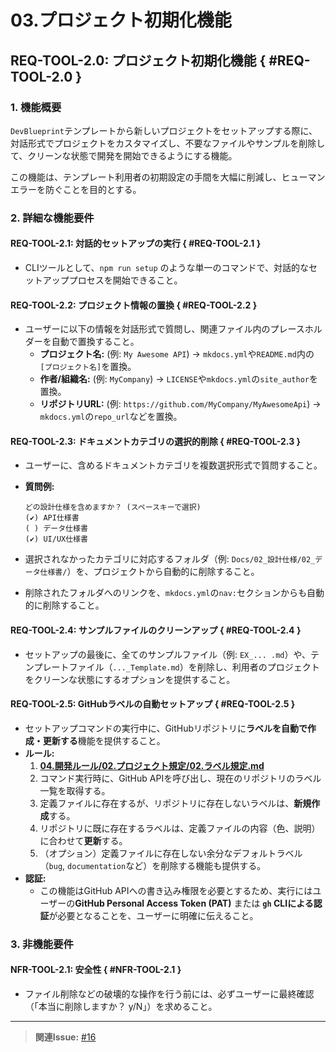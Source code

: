 # 03.プロジェクト初期化機能

## REQ-TOOL-2.0: プロジェクト初期化機能 { #REQ-TOOL-2.0 }

### 1. 機能概要

`DevBlueprint`テンプレートから新しいプロジェクトをセットアップする際に、対話形式でプロジェクトをカスタマイズし、不要なファイルやサンプルを削除して、クリーンな状態で開発を開始できるようにする機能。

この機能は、テンプレート利用者の初期設定の手間を大幅に削減し、ヒューマンエラーを防ぐことを目的とする。

### 2. 詳細な機能要件

#### REQ-TOOL-2.1: 対話的セットアップの実行 { #REQ-TOOL-2.1 }

- CLIツールとして、`npm run setup`
  のような単一のコマンドで、対話的なセットアッププロセスを開始できること。

#### REQ-TOOL-2.2: プロジェクト情報の置換 { #REQ-TOOL-2.2 }

- ユーザーに以下の情報を対話形式で質問し、関連ファイル内のプレースホルダーを自動で置換すること。
  - **プロジェクト名:** (例: `My Awesome API`) →
    `mkdocs.yml`や`README.md`内の`[プロジェクト名]`を置換。
  - **作者/組織名:** (例: `MyCompany`) →
    `LICENSE`や`mkdocs.yml`の`site_author`を置換。
  - **リポジトリURL:** (例: `https://github.com/MyCompany/MyAwesomeApi`) →
    `mkdocs.yml`の`repo_url`などを置換。

#### REQ-TOOL-2.3: ドキュメントカテゴリの選択的削除 { #REQ-TOOL-2.3 }

- ユーザーに、含めるドキュメントカテゴリを複数選択形式で質問すること。
- **質問例:**

  ```text
  どの設計仕様を含めますか？ (スペースキーで選択)
  (✔) API仕様書
  ( ) データ仕様書
  (✔) UI/UX仕様書
  ```

- 選択されなかったカテゴリに対応するフォルダ（例:
  `Docs/02_設計仕様/02_データ仕様書/`）を、プロジェクトから自動的に削除すること。
- 削除されたフォルダへのリンクを、`mkdocs.yml`の`nav:`セクションからも自動的に削除すること。

#### REQ-TOOL-2.4: サンプルファイルのクリーンアップ { #REQ-TOOL-2.4 }

- セットアップの最後に、全てのサンプルファイル（例:
  `EX_... .md`）や、テンプレートファイル（`..._Template.md`）を削除し、利用者のプロジェクトをクリーンな状態にするオプションを提供すること。

#### REQ-TOOL-2.5: GitHubラベルの自動セットアップ { #REQ-TOOL-2.5 }

- セットアップコマンドの実行中に、GitHubリポジトリに**ラベルを自動で作成・更新する**機能を提供すること。
- **ルール:**
  1. **[04.開発ルール/02.プロジェクト規定/02.ラベル規定.md](../04_開発ルール/02_プロジェクト規定/02_ラベル規定.md)**
  2. コマンド実行時に、GitHub
     APIを呼び出し、現在のリポジトリのラベル一覧を取得する。
  3. 定義ファイルに存在するが、リポジトリに存在しないラベルは、**新規作成**する。
  4. リポジトリに既に存在するラベルは、定義ファイルの内容（色、説明）に合わせて**更新**する。
  5. （オプション）定義ファイルに存在しない余分なデフォルトラベル（`bug`,
     `documentation`など）を削除する機能も提供する。
- **認証:**
  - この機能はGitHub
    APIへの書き込み権限を必要とするため、実行にはユーザーの**GitHub Personal
    Access Token (PAT)** または **`gh`
    CLIによる認証**が必要となることを、ユーザーに明確に伝えること。

### 3. 非機能要件

#### NFR-TOOL-2.1: 安全性 { #NFR-TOOL-2.1 }

- ファイル削除などの破壊的な操作を行う前には、必ずユーザーに最終確認（「本当に削除しますか？ y/N」）を求めること。

---

> **関連Issue:** [#16](https://github.com/BitzLabs/DevBlueprint/issues/16)
